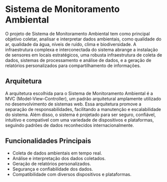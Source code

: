 # Sistema de Monitoramento Ambiental

O projeto de Sistema de Monitoramento Ambiental tem como principal objetivo coletar, analisar e interpretar dados ambientais, como qualidade do ar, qualidade da água, níveis de ruído, clima e biodiversidade. A infraestrutura complexa e interconectada do sistema abrange a instalação de sensores em locais estratégicos, uma robusta infraestrutura de coleta de dados, sistemas de processamento e análise de dados, e a geração de relatórios personalizados para compartilhamento de informações.

## Arquitetura

A arquitetura escolhida para o Sistema de Monitoramento Ambiental é a MVC (Model-View-Controller), um padrão arquitetural amplamente utilizado no desenvolvimento de sistemas web. Essa arquitetura promove a separação de responsabilidades, facilitando a manutenção e escalabilidade do sistema. Além disso, o sistema é projetado para ser seguro, confiável, intuitivo e compatível com uma variedade de dispositivos e plataformas, seguindo padrões de dados reconhecidos internacionalmente.

## Funcionalidades Principais

- Coleta de dados ambientais em tempo real.
- Análise e interpretação dos dados coletados.
- Geração de relatórios personalizados.
- Segurança e confiabilidade dos dados.
- Compatibilidade com diversos dispositivos e plataformas.

